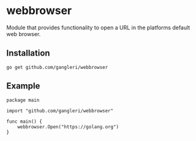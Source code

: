# webbrowser 
Module that provides functionality to open a URL in the platforms default web browser.

## Installation
```
go get github.com/gangleri/webbrowser
```

## Example
```golang
package main

import "github.com/gangleri/webbrowser"

func main() {
	webbrowser.Open("https://golang.org")
}

```